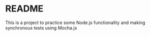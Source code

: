 # README

This is a project to practice some Node.js functionality and making synchronous tests using Mocha.js
